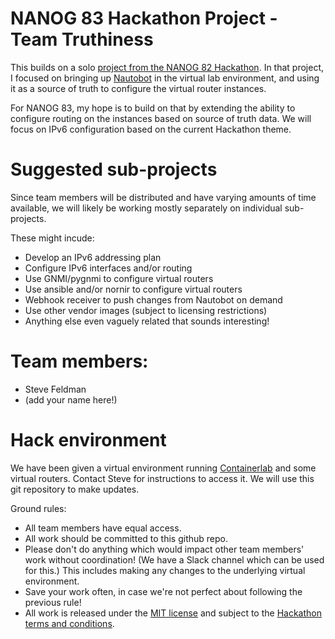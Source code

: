 # NANOG 83 Hackathon Project - Team Truthiness

This builds on a solo [project from the NANOG 82 Hackathon](https://github.com/smfeldman/nanog82hack).
In that project, I focused on bringing up [Nautobot](https://nautobot.readthedocs.io/en/latest/)
in the virtual lab environment, and using it as a source of truth to configure the virtual router instances.

For NANOG 83, my hope is to build on that by extending the ability to configure
routing on the instances based on source of truth data.  We will focus on IPv6
configuration based on the current Hackathon theme.

# Suggested sub-projects
Since team members will be distributed and have varying amounts of time available,
we will likely be working mostly separately on individual sub-projects.

These might incude:
- Develop an IPv6 addressing plan
- Configure IPv6 interfaces and/or routing
- Use GNMI/pygnmi to configure virtual routers
- Use ansible and/or nornir to configure virtual routers
- Webhook receiver to push changes from Nautobot on demand
- Use other vendor images (subject to licensing restrictions)
- Anything else even vaguely related that sounds interesting!

# Team members:
- Steve Feldman
- (add your name here!)

# Hack environment
We have been given a virtual environment running [Containerlab](https://containerlab.srlinux.dev/) and some virtual routers.
Contact Steve for instructions to access it.
We will use this git repository to make updates.

Ground rules:
- All team members have equal access.
- All work should be committed to this github repo.
- Please don't do anything which would impact other team members' work without coordination!
(We have a Slack channel which can be used for this.)  This includes making any changes to
the underlying virtual environment.
- Save your work often, in case we're not perfect about following the previous rule!
- All work is released under the [MIT license](LICENSE) and subject to the [Hackathon terms and conditions](https://www.nanog.org/legal/hackathon-terms/).
